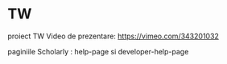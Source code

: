# TW
proiect TW
Video de prezentare: 
https://vimeo.com/343201032

paginiile Scholarly : help-page si developer-help-page
